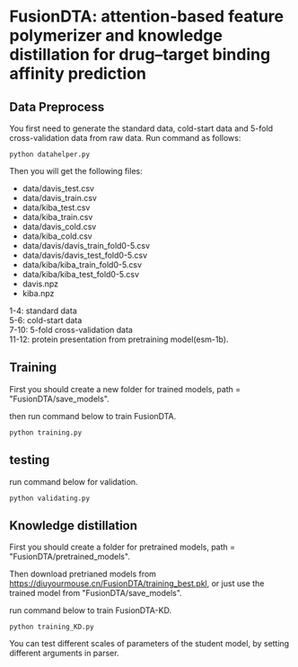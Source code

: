 # FusionDTA: attention-based feature polymerizer and knowledge distillation for drug–target binding affinity prediction

## Data Preprocess
You first need to generate the standard data, cold-start data and 5-fold cross-validation data from raw data. 
Run command as follows:
    
    python datahelper.py

Then you will get the following files:
* data/davis_test.csv
* data/davis_train.csv
* data/kiba_test.csv
* data/kiba_train.csv
* data/davis_cold.csv
* data/kiba_cold.csv
* data/davis/davis_train_fold0-5.csv
* data/davis/davis_test_fold0-5.csv
* data/kiba/kiba_train_fold0-5.csv
* data/kiba/kiba_test_fold0-5.csv
* davis.npz
* kiba.npz


1-4: standard data  
5-6: cold-start data  
7-10: 5-fold cross-validation data  
11-12: protein presentation from pretraining model(esm-1b).  

## Training
First you should create a new folder for trained models, path = "FusionDTA/save_models".

then run command below to train FusionDTA.

    python training.py
  
## testing
run command below for validation.

    python validating.py 

## Knowledge distillation
First you should create a folder for pretrained models, path = "FusionDTA/pretrained_models".

Then download pretrianed models from https://diuyourmouse.cn/FusionDTA/training_best.pkl, or just use the trained model from "FusionDTA/save_models".

run command below to train FusionDTA-KD.

    python training_KD.py
    
You can test different scales of parameters of the student model, by setting different arguments in parser.
